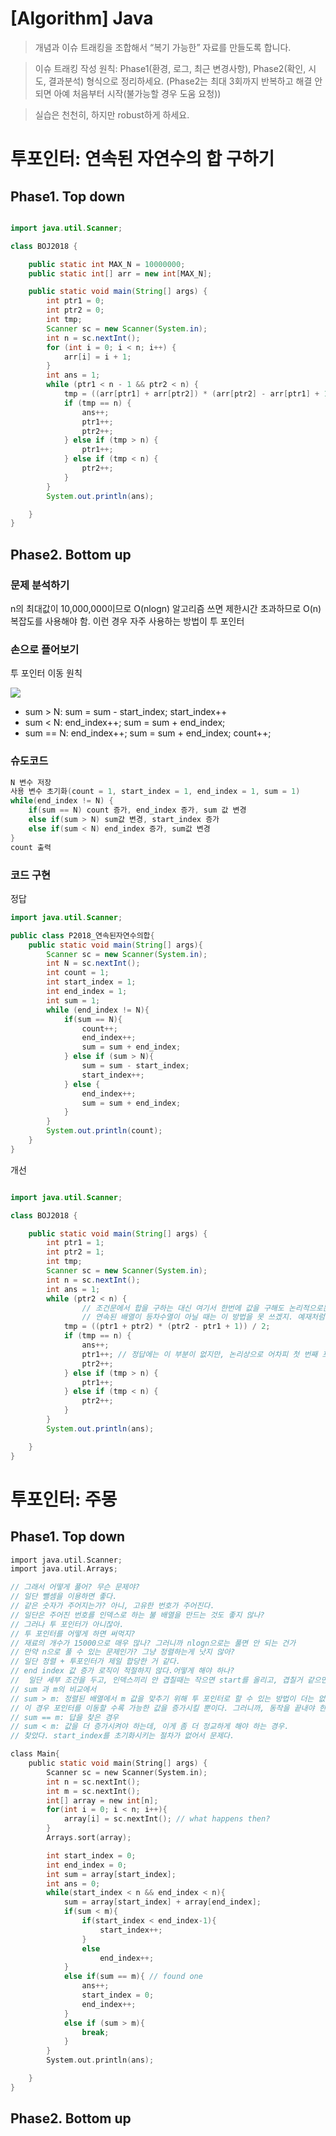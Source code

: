 # [Algorithm] Java 



> 개념과 이슈 트래킹을 조합해서 “복기 가능한” 자료를 만들도록 합니다.

> 이슈 트래킹 작성 원칙: Phase1(환경, 로그, 최근 변경사항), Phase2(확인, 시도, 결과분석) 형식으로 정리하세요. (Phase2는 최대 3회까지 반복하고 해결 안 되면 아예 처음부터 시작(불가능할 경우 도움 요청))

> 실습은 천천히, 하지만 robust하게 하세요. 



# 투포인터: 연속된 자연수의 합 구하기



## Phase1. Top down

```java

import java.util.Scanner;

class BOJ2018 {

    public static int MAX_N = 10000000;
    public static int[] arr = new int[MAX_N];

    public static void main(String[] args) {
        int ptr1 = 0;
        int ptr2 = 0;
        int tmp;
        Scanner sc = new Scanner(System.in);
        int n = sc.nextInt();
        for (int i = 0; i < n; i++) {
            arr[i] = i + 1;
        }
        int ans = 1;
        while (ptr1 < n - 1 && ptr2 < n) {
            tmp = ((arr[ptr1] + arr[ptr2]) * (arr[ptr2] - arr[ptr1] + 1)) / 2;
            if (tmp == n) {
                ans++;
                ptr1++;
                ptr2++;
            } else if (tmp > n) {
                ptr1++;
            } else if (tmp < n) {
                ptr2++;
            }
        }
        System.out.println(ans);

    }
}

```

## Phase2. Bottom up

### 문제 분석하기

n의 최대값이 10,000,000이므로 O(nlogn) 알고리즘 쓰면 제한시간 초과하므로 O(n) 복잡도를 사용해야 함. 이런 경우 자주 사용하는 방법이 투 포인터

### 손으로 플어보기

투 포인터 이동 원칙

![](https://prod-files-secure.s3.us-west-2.amazonaws.com/a79cc0c1-f77b-45c6-af98-ce249dc64875/05bfa4fe-a087-4a4e-84ea-04165d656134/Screenshot_2025-03-03_at_5.30.53_PM.png?X-Amz-Algorithm=AWS4-HMAC-SHA256&X-Amz-Content-Sha256=UNSIGNED-PAYLOAD&X-Amz-Credential=ASIAZI2LB466WZJLYV7D%2F20250313%2Fus-west-2%2Fs3%2Faws4_request&X-Amz-Date=20250313T095730Z&X-Amz-Expires=3600&X-Amz-Security-Token=IQoJb3JpZ2luX2VjEIn%2F%2F%2F%2F%2F%2F%2F%2F%2F%2FwEaCXVzLXdlc3QtMiJIMEYCIQC85%2FOH0SftAVTQw7GLwRXX3PsU0jBH8Z3qJygKUH%2FzNAIhAIQx%2F6q1PcgtsKdNoVw9%2Bhfi7fdLjiBRQe9BfPUX0VtfKogECNL%2F%2F%2F%2F%2F%2F%2F%2F%2F%2FwEQABoMNjM3NDIzMTgzODA1Igy4RCFuntpCopInMy8q3AO7O6Xhng0a7HQmJ%2FqYgGEwb5rv1t5keGPrML5SfULSZmiNN1nM74%2F2EYxD81cyF%2Bg5fF%2FC3h16lcepz7JkCcEgpnncqpLqB3YU%2F4l97KmClsT%2FAx6ikM49QXGQOsgU5MAdWRtnS%2BCPZ6uxVXYz%2FB4u4ZTQMMOaYgbCJ%2Bqa6DFRWoZ9ZkccPlruayEBr11ponerFIdBvwzmOjKvLB1oyuP0%2BHfytwK%2F90Spf2eWRRs5vTSfUc2XGqspwdfQGSJxuz8JbOzFuD3EvOS7XWi1XDMG%2FOHctwqLruN2y7fg4EtOuaPi2NTUYDsd%2Bmh2QqEbm1ktycM5IPrGeutyYZTRB1Rbos0bUVIhL99Mgqjjb6Z3Iejze3qL5Ob2P6yJlrJr24CFaHma0%2FHbeHkNdnSv8vZbALYMcrojpLgtH7ynIZ0z4l7SDxU8cGZGuTbye598lxHQrKhF8YzfRH%2F%2Far602juMB66OzPxCqY8YGdiWtipP3bIJJEOHWwZV%2FDHfPbQCLliG65tUGBI6uyUEBCvYIL1koL%2BGqlqi0kyi64kw4Js8LQGIJO3%2B%2Fq56YV2kV6VA5%2Fw7M5sJFXYrdx3L1dN5WsbvYMHI2aSR7EWrC0xDTX2GHOs4zHOn6fvzuvo9qzCvwcq%2BBjqkAS3h9xhgbwDdA%2FcSVHnq6W1ePAA7nzca4Zdn8KbOQ5t7%2Fjtq6Bs8%2BaekuD72Y3llW3ICfXYrI%2B5bC9gzU9wudQ4miu8pi%2FL3sW3mrpW7ZLmEV1X3WCE94TJ2BzIfsoIUuujObhbWO4aq0AKgY5Xb4UICIHbRB81rcq0gozf9mkLK6AvvFGS4iuNEKKfrZsD6gPooShyNIxrB5Dq9EzdLDIF4O4p%2B&X-Amz-Signature=58837423e2da5f0e453aa51ff9e30cea2389f322b11f30bd7402eaf9318ce044&X-Amz-SignedHeaders=host&x-id=GetObject)

- sum > N: sum = sum - start_index; start_index++
- sum < N: end_index++; sum = sum + end_index;
- sum == N: end_index++; sum = sum + end_index; count++;
### 슈도코드

```c
N 변수 저장
사용 변수 초기화(count = 1, start_index = 1, end_index = 1, sum = 1)
while(end_index != N) {
	if(sum == N) count 증가, end_index 증가, sum 값 변경
	else if(sum > N) sum값 변경, start_index 증가
	else if(sum < N) end_index 증가, sum값 변경 
}
count 출력
```

### 코드 구현

정답

```java
import java.util.Scanner;

public class P2018_연속된자연수의합{
	public static void main(String[] args){
		Scanner sc = new Scanner(System.in);
		int N = sc.nextInt();
		int count = 1;
		int start_index = 1;
		int end_index = 1;
		int sum = 1;
		while (end_index != N){
			if(sum == N){
				count++;
				end_index++;
				sum = sum + end_index;
			} else if (sum > N){
				sum = sum - start_index;
				start_index++;
			} else {
				end_index++;
				sum = sum + end_index;
			}
		}
		System.out.println(count);
	}
}
```

개선

```java

import java.util.Scanner;

class BOJ2018 {

    public static void main(String[] args) {
        int ptr1 = 1;
        int ptr2 = 1;
        int tmp;
        Scanner sc = new Scanner(System.in);
        int n = sc.nextInt();
        int ans = 1;
        while (ptr2 < n) {
		        // 조건문에서 합을 구하는 대신 여기서 한번에 값을 구해도 논리적으로는 상관 없지 않나?
		        // 연속된 배열이 등차수열이 아닐 때는 이 방법을 못 쓰겠지. 예재처럼 풀면 모든 오름차순배열에 대해서 같은 답을 낼 수 있고
            tmp = ((ptr1 + ptr2) * (ptr2 - ptr1 + 1)) / 2; 
            if (tmp == n) {
                ans++;
                ptr1++; // 정답에는 이 부분이 없지만, 논리상으로 어차피 첫 번째 포인터도 옮겨야 한다.
                ptr2++;
            } else if (tmp > n) {
                ptr1++;
            } else if (tmp < n) {
                ptr2++;
            }
        }
        System.out.println(ans);

    }
}

```

# 투포인터: 주몽



## Phase1. Top down

```c
import java.util.Scanner;
import java.util.Arrays;

// 그래서 어떻게 풀어? 무슨 문제야?
// 일단 뺄셈을 이용하면 좋다.
// 같은 숫자가 주어지는가? 아니, 고유한 번호가 주어진다.
// 일단은 주어진 번호를 인덱스로 하는 불 배열을 만드는 것도 좋지 않나?
// 그러나 투 포인터가 아니잖아.
// 투 포인터를 어떻게 하면 써먹지?
// 재료의 개수가 15000으로 매우 많나? 그러니까 nlogn으로는 풀면 안 되는 건가
// 만약 n으로 풀 수 있는 문제인가? 그냥 정렬하는게 낫지 않아? 
// 일단 정렬 + 투포인터가 제일 합당한 거 같다.
// end index 값 증가 로직이 적절하지 않다.어떻게 해야 하나? 
//  일단 세부 조건을 두고, 인덱스끼리 안 겹칠때는 작으면 start를 올리고, 겹칠거 같으면 end를 올려야지
// sum 과 m의 비교에서
// sum > m: 정렬된 배열에서 m 값을 맞추기 위해 투 포인터로 할 수 있는 방법이 더는 없다. 
// 이 경우 포인터를 이동할 수록 가능한 값을 증가시킬 뿐이다. 그러니까, 동작을 끝내야 한다.
// sum == m: 답을 찾은 경우
// sum < m: 값을 더 증가시켜야 하는데, 이게 좀 더 정교하게 해야 하는 경우.
// 찾았다. start_index를 초기화시키는 절차가 없어서 문제다.

class Main{
    public static void main(String[] args) {
        Scanner sc = new Scanner(System.in);
        int n = sc.nextInt();
        int m = sc.nextInt();
        int[] array = new int[n];
        for(int i = 0; i < n; i++){
            array[i] = sc.nextInt(); // what happens then?
        }
        Arrays.sort(array);

        int start_index = 0;
        int end_index = 0;
        int sum = array[start_index];
        int ans = 0;
        while(start_index < n && end_index < n){
            sum = array[start_index] + array[end_index];
            if(sum < m){
                if(start_index < end_index-1){
                    start_index++;
                }
                else
                    end_index++;
            }
            else if(sum == m){ // found one
                ans++;
                start_index = 0;
                end_index++;
            }
            else if (sum > m){
                break;
            }
        }
        System.out.println(ans);

    }
}   
```

## Phase2. Bottom up

